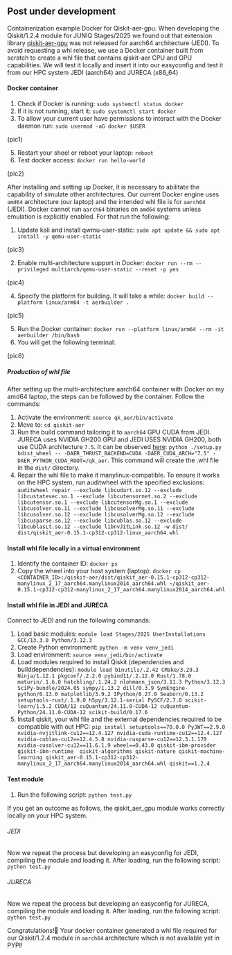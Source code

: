 ## Post under development

Containerization example Docker for Qiskit-aer-gpu.
When developing the Qiskit/1.2.4 module for JUNIQ Stages/2025 we found out that extension library [qiskit-aer-gpu](https://pypi.org/project/qiskit-aer-gpu/#files) was not released for aarch64 architecture (JEDI). To avoid requesting a whl release, we use a Docker container built from scratch to create a whl file that contains qiskit-aer CPU and GPU capabilities.
We will test it locally and insert it into our easyconfig and test it from our HPC system JEDI (aarch64) and JURECA (x86_64)

#### Docker container

1. Check if Docker is running: `sudo systemctl status docker`
2. If it is not running, start it: `sudo systemctl start docker`
3. To allow your current user have permissions to interact with the Docker daemon run: `sudo usermod -aG docker $USER`

(pic1)

5. Restart your sheel or reboot your laptop: `reboot`
6. Test docker access: `docker run hello-world`

(pic2)

After installing and setting up Docker, it is necessary to abilitate the capability of simulate other architectures. Our current Docker engine uses `amd64` architecture (our laptop) and the intended whl file is for `aarch64` (JEDI). Docker cannot run `aarch64` binaries on `amd64` systems unless emulation is explicitly enabled. For that run the following:

1. Update kali and install qwmu-user-static: `sudo apt update && sudo apt install -y qemu-user-static`

(pic3)

2. Enable multi-architecture support in Docker: `docker run --rm --privileged multiarch/qemu-user-static --reset -p yes`

(pic4)
   
4. Specify the platform for building. It will take a while: `docker build --platform linux/arm64 -t aerbuilder .`

(pic5)

5. Run the Docker container: `docker run --platform linux/arm64 --rm -it aerbuilder /bin/bash`
6. You will get the following terminal:

(pic6)

##### Production of whl file

After setting up the multi-architecture aarch64 container with Docker on my amd64 laptop, the steps can be followed by the container. Follow the commands:

1. Activate the environment: `source qk_aer/bin/activate`
2. Move to: `cd qiskit-aer`
3. Run the build command tailoring it to `aarch64` GPU CUDA from JEDI. JURECA uses NVIDIA GH200 GPU and JEDI USES NVIDIA GH200, both use CUDA architecture `7.5`. It can be observed [here](https://developer.nvidia.com/cuda-gpus): `python ./setup.py bdist_wheel -- -DAER_THRUST_BACKEND=CUDA -DAER_CUDA_ARCH="7.5" -DAER_PYTHON_CUDA_ROOT=/qk_aer`. This command will create the .whl file in the `dist/` directory.
4. Repair the whl file to make it manylinux-compatible. To ensure it works on the HPC system, run auditwheel with the specified exclusions: `auditwheel repair --exclude libcudart.so.12 --exclude libcustatevec.so.1 --exclude libcutensornet.so.2 --exclude libcutensor.so.1 --exclude libcutensorMg.so.1 --exclude libcusolver.so.11 --exclude libcusolverMg.so.11 --exclude libcusolver.so.12 --exclude libcusolverMg.so.12 --exclude libcusparse.so.12 --exclude libcublas.so.12 --exclude libcublasLt.so.12 --exclude libnvJitLink.so.12 -w dist/ dist/qiskit_aer-0.15.1-cp312-cp312-linux_aarch64.whl`

#### Install whl file locally in a virtual environment

1. Identify the container ID: `docker ps`
2. Copy the wheel into your host system (laptop): `docker cp <CONTAINER_ID>:/qiskit-aer/dist/qiskit_aer-0.15.1-cp312-cp312-manylinux_2_17_aarch64.manylinux2014_aarch64.whl ~/qiskit_aer-0.15.1-cp312-cp312-manylinux_2_17_aarch64.manylinux2014_aarch64.whl`

#### Install whl file in JEDI and JURECA

Connect to JEDI and run the following commands:
1. Load basic modules: `module load Stages/2025 UserInstallations GCC/13.3.0 Python/3.12.3`
2. Create Python environment: `python -m venv venv_jedi`
3. Load environment: `source venv_jedi/bin/activate`
4. Load modules required to install Qiskit (dependencies and builddependencies): `module load binutils/.2.42 CMake/3.29.3 Ninja/1.12.1 pkgconf/.2.2.0 pybind11/.2.12.0 Rust/1.78.0 maturin/.1.6.0 hatchling/.1.24.2 nlohmann_json/3.11.3 Python/3.12.3 SciPy-bundle/2024.05 sympy/1.13.2 dill/0.3.9 SymEngine-python/0.13.0 matplotlib/3.9.2 IPython/8.27.0 Seaborn/0.13.2 setuptools-rust/.1.9.0 h5py/3.12.1-serial PySCF/2.7.0 scikit-learn/1.5.2 CUDA/12 cuQuantum/24.11.0-CUDA-12 cuQuantum-Python/24.11.0-CUDA-12 scikit-build/0.17.6`
5. Install qiskit, your whl file and the external dependencies required to be compatible with out HPC: `pip install setuptools==70.0.0 PyJWT==2.9.0 nvidia-nvjitlink-cu12==12.4.127 nvidia-cuda-runtime-cu12==12.4.127 nvidia-cublas-cu12==12.4.5.8 nvidia-cusparse-cu12==12.3.1.170 nvidia-cusolver-cu12==11.6.1.9 wheel==0.43.0 qiskit-ibm-provider qiskit-ibm-runtime  qiskit-algorithms qiskit-nature qiskit-machine-learning qiskit_aer-0.15.1-cp312-cp312-manylinux_2_17_aarch64.manylinux2014_aarch64.whl qiskit==1.2.4`

#### Test module

1. Run the following script: `python test.py`


If you get an outcome as follows, the qiskit_aer_gpu module works correctly locally on your HPC system.

###### JEDI

Now we repeat the process but developing an easyconfig for JEDI, compiling the module and loading it. After loading, run the following script: `python test.py`

###### JURECA

Now we repeat the process but developing an easyconfig for JURECA, compiling the module and loading it. After loading, run the following script: `python test.py`

Congratulations!🥳 Your docker container generated a whl file required for our Qiskit/1.2.4 module in `aarch64` architecture which is not available yet in PYPI!
